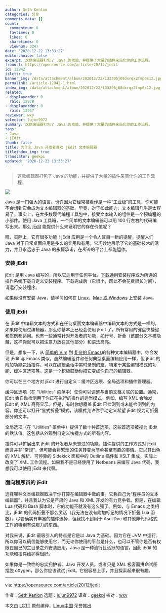 ```yaml
---
author: Seth Kenlon
categories: 分享
comments_data: []
count:
  commentnum: 0
  favtimes: 0
  likes: 0
  sharetimes: 0
  viewnum: 3247
date: '2020-12-22 13:33:27'
editorchoice: false
excerpt: 这款编辑器打包了 Java 的功能，并提供了大量的插件来简化你的工作流程。
fromurl: https://opensource.com/article/20/12/jedit
id: 12942
islctt: true
banner_img: /data/attachment/album/202012/22/133305j08dxrqx2fmp6s12.jpg
permalink: /article-12942-1.html
index_img: /data/attachment/album/202012/22/133305j08dxrqx2fmp6s12.jpg.thumb.jpg
related:
- displayorder: 0
  raid: 12938
- displayorder: 0
  raid: 12947
reviewer: wxy
selector: lujun9972
summary: 这款编辑器打包了 Java 的功能，并提供了大量的插件来简化你的工作流程。
tags:
- Java
- jEdit
thumb: false
title: 为什么 Java 开发者喜欢 jEdit 文本编辑器
titleindex_img: true
translator: geekpi
updated: '2020-12-22 13:33:27'
---
```



> 
> 这款编辑器打包了 Java 的功能，并提供了大量的插件来简化你的工作流程。
> 
> 
> 


![](/data/attachment/album/202012/22/133305j08dxrqx2fmp6s12.jpg)


Java 是一门强大的语言。也许因为它经常被看作是一种“工业级”的工具，你可能不会想到它会成为文本编辑器的基础。毕竟，对于如此能力，文本编辑几乎是太容易了。事实上，在大多数现代编程工具包中，接受文本输入的组件是一个预编程的小部件。使用 Java 工具箱，一个简单的文本编辑器可以用 100 行左右的代码编写出来。那么 [jEdit](http://jedit.org) 能提供什么来证明它的存在价值呢？


嗯，实际上，它有很多功能！jEdit 应用是一个令人耳目一新的提醒，提醒人们 Java 对于日常桌面应用是多么的实用和有用。它巧妙地展示了它的基础技术的活力，并且永远忠于 Java 的永恒承诺，在*所有*的平台上都能运作。


### 安装 jEdit


jEdit 是用 Java 编写的，所以它适用于任何平台。[下载](http://www.jedit.org/index.php?page=download)通用安装程序或为所选的操作系统下载自定义安装程序。下载完成后（它很小，因此不会花费很长时间），请运行安装程序。


如果你没有安装 Java，请学习如何在 [Linux](/article-11614-1.html)、[Mac 或 Windows](http://adoptopenjdk.org) 上安装 Java。


### 使用 jEdit


在 jEdit 中编辑文本的方式和在任何桌面文本编辑器中编辑文本的方式是一样的。如果你使用过编辑器，那么你基本上已经会使用 jEdit 了。所有常用的键盘快捷键和惯例都适用。也有一些通常针对开发者的功能，如行号、折叠（该部分文本被隐藏，这样你就可以把注意力放在其他部分）和语法高亮。


但是，想象一下，从 [简单的 Vim](https://opensource.com/article/20/12/vi-text-editor) 到 [复杂的 Emacs](/article-12923-1.html)的各种文本编辑器中，你会发现 jEdit 与 Emacs 类似。虽然编辑组件和任何典型桌面编辑应用一样，但 jEdit 的附加功能包括插件、可以在编辑会话中实时录制的宏、特定于某些编辑模式的功能、缓冲区选项等。这是一个积极鼓励你把它变成你自己的编辑器。


你可以在三个地方对 jEdit 进行自定义：缓冲区选项、全局选项和插件管理器。


缓冲区选项（在 “Utilities” 菜单中）使你可以调整与当前文档关联的设置。通常，jEdit 会自动检测用于你正在执行的操作的适当模式。例如，编写 XML 会触发 jEdit 的 XML 高亮显示。但是，有时你想覆盖 jEdit 已检测到或未能检测到的内容。你还可以打开“显式折叠”模式，该模式允许你手动定义希望 jEdit 视为可折叠部分的文本。


全局选项（在 “Utilities” 菜单中）提供了数十种首选项，这些首选项被视为 jEdit 的默认值。这包括从外观到自定义快捷方式的所有内容。


插件可以扩展出来 jEdit 的开发者从未想过的功能。插件提供的工作方式对 jEdit 而言并非“常规”，但可能会将繁琐的任务转变为简单甚至有趣的事情。它以其出色的 XML 解析、可停靠的 Sidekick 面板中的 Outline 插件和 XSLT 集成，实际上改变了 XML 工作流程。如果我不是已经使用了 Netbeans 来编写 Java 代码，我想我可以使用 jEdit 来代替。


### 面向程序员的 jEdit


选择哪种文本编辑器取决于你打算在编辑器中做的事。它称自己为“程序员的文本编辑器”，并且我认为它是严肃的 Java 和 XML 开发的有力竞争者。但是，在编辑 Lua 代码和 Bash 脚本时，它的功能不就没有这么强了。例如，与 Emacs 之类相比，jEdit 的代码折叠不那么灵活（我无法在没有附加标记的情况下折叠 Lua 函数）。尽管确实有丰富的插件选择，但我找不到用于 AsciiDoc 和其他非代码格式工作的特别有说服力的东西。


对我来说，jEdit 最吸引人的特点是它是以 Java 为基础。因为它在 JVM 中运行，所以你可以确信能够使用它，而无论你使用的平台是什么，也可以不管你是否有权限在自己的主目录之外安装应用。Java 是一种流行且活跃的语言，因此 jEdit 的功能和插件维护得很好。


如果你是一致性的忠实拥护者、Java 开发人员，或者只是 XML 极客而拼命试图摆脱 oXygen，那么你应该试试 jEdit。它很容易上手，并且探索起来很有趣。




---


via: <https://opensource.com/article/20/12/jedit>


作者：[Seth Kenlon](https://opensource.com/users/seth) 选题：[lujun9972](https://github.com/lujun9972) 译者：[geekpi](https://github.com/geekpi) 校对：[wxy](https://github.com/wxy)


本文由 [LCTT](https://github.com/LCTT/TranslateProject) 原创编译，[Linux中国](https://linux.cn/) 荣誉推出